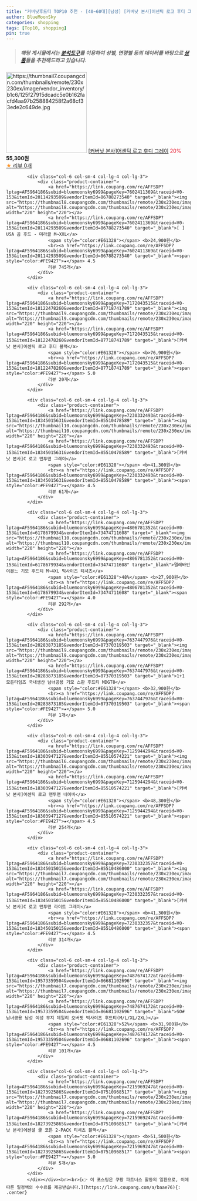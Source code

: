 ```yaml
---
title: "커버낫후드티 TOP10 추천 - [40~60대][남성] [커버낫 본사]어센틱 로고 후디 그레이"
author: BlueMoonSky
categories: shopping
tags: [Top10, shopping]
pin: true
---
```


> ##### 해당 게시물에서는 [**분석도구**](https://itemscout.io/)를 이용하여 **성별**, **연령별** 등의 데이터를 바탕으로 [**상품**](https://link.coupang.com/a/baae76)들을 추천해드리고 있습니다.
<div class="container"><div class="row">
            <div class="col-6 col-sm-4 col-lg-4 col-lg-3">
                <div class="product-container">
                    <a href="https://link.coupang.com/re/AFFSDP?lptag=AF5964186&subid=bluemoonsky6999&pageKey=7108552917&traceid=V0-153&itemId=17763472413&vendorItemId=85510421365" target="_blank"><img src="https://thumbnail7.coupangcdn.com/thumbnails/remote/230x230ex/image/vendor_inventory/b1c6/125f27915dcadc5e0b162facfd4aa97b258884258f2a68cf33ede2c649de.jpg" alt="https://thumbnail7.coupangcdn.com/thumbnails/remote/230x230ex/image/vendor_inventory/b1c6/125f27915dcadc5e0b162facfd4aa97b258884258f2a68cf33ede2c649de.jpg" width="220" height="220"></a>
                    <a href="https://link.coupang.com/re/AFFSDP?lptag=AF5964186&subid=bluemoonsky6999&pageKey=7108552917&traceid=V0-153&itemId=17763472413&vendorItemId=85510421365" target="_blank">[커버낫 본사]어센틱 로고 후디 그레이</a>
                    <span style="color:#E61328">20%</span> <b>55,300원</b>
                    <br><a href="https://link.coupang.com/re/AFFSDP?lptag=AF5964186&subid=bluemoonsky6999&pageKey=7108552917&traceid=V0-153&itemId=17763472413&vendorItemId=85510421365" target="_blank"><span style="color:#FE9427">★</span> 
                    리뷰 0개</a>
                </div>
            </div>
            
            <div class="col-6 col-sm-4 col-lg-4 col-lg-3">
                <div class="product-container">
                    <a href="https://link.coupang.com/re/AFFSDP?lptag=AF5964186&subid=bluemoonsky6999&pageKey=7602411369&traceid=V0-153&itemId=20114293509&vendorItemId=86788273540" target="_blank"><img src="https://thumbnail8.coupangcdn.com/thumbnails/remote/230x230ex/image/vendor_inventory/6590/7dbe15c13aa120e5c535948a5a836dd20e1f309a4058a616b7b0714bd36a.png" alt="https://thumbnail8.coupangcdn.com/thumbnails/remote/230x230ex/image/vendor_inventory/6590/7dbe15c13aa120e5c535948a5a836dd20e1f309a4058a616b7b0714bd36a.png" width="220" height="220"></a>
                    <a href="https://link.coupang.com/re/AFFSDP?lptag=AF5964186&subid=bluemoonsky6999&pageKey=7602411369&traceid=V0-153&itemId=20114293509&vendorItemId=86788273540" target="_blank">[ ] USA 곰 후드 - 미라클 M~XXL</a>
                    <span style="color:#E61328"></span> <b>24,900원</b>
                    <br><a href="https://link.coupang.com/re/AFFSDP?lptag=AF5964186&subid=bluemoonsky6999&pageKey=7602411369&traceid=V0-153&itemId=20114293509&vendorItemId=86788273540" target="_blank"><span style="color:#FE9427">★</span> 4.5
                    리뷰 745개</a>
                </div>
            </div>
            
            <div class="col-6 col-sm-4 col-lg-4 col-lg-3">
                <div class="product-container">
                    <a href="https://link.coupang.com/re/AFFSDP?lptag=AF5964186&subid=bluemoonsky6999&pageKey=7172043515&traceid=V0-153&itemId=18122478260&vendorItemId=87718741789" target="_blank"><img src="https://thumbnail9.coupangcdn.com/thumbnails/remote/230x230ex/image/vendor_inventory/0586/51073ae4f056c3d015c5b73b39d20613e0243ea65518f7154e83e80cfe2a.jpg" alt="https://thumbnail9.coupangcdn.com/thumbnails/remote/230x230ex/image/vendor_inventory/0586/51073ae4f056c3d015c5b73b39d20613e0243ea65518f7154e83e80cfe2a.jpg" width="220" height="220"></a>
                    <a href="https://link.coupang.com/re/AFFSDP?lptag=AF5964186&subid=bluemoonsky6999&pageKey=7172043515&traceid=V0-153&itemId=18122478260&vendorItemId=87718741789" target="_blank">[커버낫 본사]어센틱 로고 후디 블랙</a>
                    <span style="color:#E61328"></span> <b>76,900원</b>
                    <br><a href="https://link.coupang.com/re/AFFSDP?lptag=AF5964186&subid=bluemoonsky6999&pageKey=7172043515&traceid=V0-153&itemId=18122478260&vendorItemId=87718741789" target="_blank"><span style="color:#FE9427">★</span> 5.0
                    리뷰 20개</a>
                </div>
            </div>
            
            <div class="col-6 col-sm-4 col-lg-4 col-lg-3">
                <div class="product-container">
                    <a href="https://link.coupang.com/re/AFFSDP?lptag=AF5964186&subid=bluemoonsky6999&pageKey=7230332493&traceid=V0-153&itemId=18345015631&vendorItemId=85510478589" target="_blank"><img src="https://thumbnail10.coupangcdn.com/thumbnails/remote/230x230ex/image/vendor_inventory/25f6/7416d3377b9dc85d85fa0685fde1f991aae686508ec9c60fc4d170941906.jpg" alt="https://thumbnail10.coupangcdn.com/thumbnails/remote/230x230ex/image/vendor_inventory/25f6/7416d3377b9dc85d85fa0685fde1f991aae686508ec9c60fc4d170941906.jpg" width="220" height="220"></a>
                    <a href="https://link.coupang.com/re/AFFSDP?lptag=AF5964186&subid=bluemoonsky6999&pageKey=7230332493&traceid=V0-153&itemId=18345015631&vendorItemId=85510478589" target="_blank">[커버낫 본사]C 로고 맨투맨 그레이</a>
                    <span style="color:#E61328"></span> <b>41,300원</b>
                    <br><a href="https://link.coupang.com/re/AFFSDP?lptag=AF5964186&subid=bluemoonsky6999&pageKey=7230332493&traceid=V0-153&itemId=18345015631&vendorItemId=85510478589" target="_blank"><span style="color:#FE9427">★</span> 4.5
                    리뷰 61개</a>
                </div>
            </div>
            
            <div class="col-6 col-sm-4 col-lg-4 col-lg-3">
                <div class="product-container">
                    <a href="https://link.coupang.com/re/AFFSDP?lptag=AF5964186&subid=bluemoonsky6999&pageKey=4806781352&traceid=V0-153&itemId=6178679934&vendorItemId=73474711608" target="_blank"><img src="https://thumbnail10.coupangcdn.com/thumbnails/remote/230x230ex/image/vendor_inventory/50db/06c631e6bb0a1bfa108eed790ebbbeefe5b30bfe5e78b711653451f184cf.jpg" alt="https://thumbnail10.coupangcdn.com/thumbnails/remote/230x230ex/image/vendor_inventory/50db/06c631e6bb0a1bfa108eed790ebbbeefe5b30bfe5e78b711653451f184cf.jpg" width="220" height="220"></a>
                    <a href="https://link.coupang.com/re/AFFSDP?lptag=AF5964186&subid=bluemoonsky6999&pageKey=4806781352&traceid=V0-153&itemId=6178679934&vendorItemId=73474711608" target="_blank">델레바인 이본느 기모 후드티 M~4XL 빅사이즈 티셔츠</a>
                    <span style="color:#E61328">48%</span> <b>27,900원</b>
                    <br><a href="https://link.coupang.com/re/AFFSDP?lptag=AF5964186&subid=bluemoonsky6999&pageKey=4806781352&traceid=V0-153&itemId=6178679934&vendorItemId=73474711608" target="_blank"><span style="color:#FE9427">★</span> 4.0
                    리뷰 292개</a>
                </div>
            </div>
            
            <div class="col-6 col-sm-4 col-lg-4 col-lg-3">
                <div class="product-container">
                    <a href="https://link.coupang.com/re/AFFSDP?lptag=AF5964186&subid=bluemoonsky6999&pageKey=7637447976&traceid=V0-153&itemId=20283873185&vendorItemId=87370319503" target="_blank"><img src="https://thumbnail9.coupangcdn.com/thumbnails/remote/230x230ex/image/vendor_inventory/d112/62ae0908dc3d3fefdaffeda16a5f99431a491dc50df7fd74fbaa70383a54.jpg" alt="https://thumbnail9.coupangcdn.com/thumbnails/remote/230x230ex/image/vendor_inventory/d112/62ae0908dc3d3fefdaffeda16a5f99431a491dc50df7fd74fbaa70383a54.jpg" width="220" height="220"></a>
                    <a href="https://link.coupang.com/re/AFFSDP?lptag=AF5964186&subid=bluemoonsky6999&pageKey=7637447976&traceid=V0-153&itemId=20283873185&vendorItemId=87370319503" target="_blank">1+1 모든타임즈 국내생산 남녀공용 기모 스판 후드티 MDGT8</a>
                    <span style="color:#E61328"></span> <b>32,900원</b>
                    <br><a href="https://link.coupang.com/re/AFFSDP?lptag=AF5964186&subid=bluemoonsky6999&pageKey=7637447976&traceid=V0-153&itemId=20283873185&vendorItemId=87370319503" target="_blank"><span style="color:#FE9427">★</span> 5.0
                    리뷰 1개</a>
                </div>
            </div>
            
            <div class="col-6 col-sm-4 col-lg-4 col-lg-3">
                <div class="product-container">
                    <a href="https://link.coupang.com/re/AFFSDP?lptag=AF5964186&subid=bluemoonsky6999&pageKey=7125944294&traceid=V0-153&itemId=18303947127&vendorItemId=85510574221" target="_blank"><img src="https://thumbnail6.coupangcdn.com/thumbnails/remote/230x230ex/image/vendor_inventory/0866/17c12bc05bef9d6be9b267062c8b5d63f8d3d5fc87ae51ac8a91cc138c00.jpg" alt="https://thumbnail6.coupangcdn.com/thumbnails/remote/230x230ex/image/vendor_inventory/0866/17c12bc05bef9d6be9b267062c8b5d63f8d3d5fc87ae51ac8a91cc138c00.jpg" width="220" height="220"></a>
                    <a href="https://link.coupang.com/re/AFFSDP?lptag=AF5964186&subid=bluemoonsky6999&pageKey=7125944294&traceid=V0-153&itemId=18303947127&vendorItemId=85510574221" target="_blank">[커버낫 본사]어센틱 로고 맨투맨 네이비</a>
                    <span style="color:#E61328"></span> <b>48,300원</b>
                    <br><a href="https://link.coupang.com/re/AFFSDP?lptag=AF5964186&subid=bluemoonsky6999&pageKey=7125944294&traceid=V0-153&itemId=18303947127&vendorItemId=85510574221" target="_blank"><span style="color:#FE9427">★</span> 4.5
                    리뷰 254개</a>
                </div>
            </div>
            
            <div class="col-6 col-sm-4 col-lg-4 col-lg-3">
                <div class="product-container">
                    <a href="https://link.coupang.com/re/AFFSDP?lptag=AF5964186&subid=bluemoonsky6999&pageKey=7230332357&traceid=V0-153&itemId=18345015015&vendorItemId=85510486000" target="_blank"><img src="https://thumbnail7.coupangcdn.com/thumbnails/remote/230x230ex/image/vendor_inventory/405a/43648bf82af66f2bc7623f87f834ac50031aba261199e22b08872a4efdfc.jpg" alt="https://thumbnail7.coupangcdn.com/thumbnails/remote/230x230ex/image/vendor_inventory/405a/43648bf82af66f2bc7623f87f834ac50031aba261199e22b08872a4efdfc.jpg" width="220" height="220"></a>
                    <a href="https://link.coupang.com/re/AFFSDP?lptag=AF5964186&subid=bluemoonsky6999&pageKey=7230332357&traceid=V0-153&itemId=18345015015&vendorItemId=85510486000" target="_blank">[커버낫 본사]C 로고 맨투맨 라이트 그레이</a>
                    <span style="color:#E61328"></span> <b>41,300원</b>
                    <br><a href="https://link.coupang.com/re/AFFSDP?lptag=AF5964186&subid=bluemoonsky6999&pageKey=7230332357&traceid=V0-153&itemId=18345015015&vendorItemId=85510486000" target="_blank"><span style="color:#FE9427">★</span> 4.5
                    리뷰 314개</a>
                </div>
            </div>
            
            <div class="col-6 col-sm-4 col-lg-4 col-lg-3">
                <div class="product-container">
                    <a href="https://link.coupang.com/re/AFFSDP?lptag=AF5964186&subid=bluemoonsky6999&pageKey=7487674172&traceid=V0-153&itemId=19573359504&vendorItemId=86681102696" target="_blank"><img src="https://thumbnail7.coupangcdn.com/thumbnails/remote/230x230ex/image/vendor_inventory/188d/9ad3f9f482ce253acad17c0ed465db508e6aeaa93d5e0ba766c6b9c581f1.jpg" alt="https://thumbnail7.coupangcdn.com/thumbnails/remote/230x230ex/image/vendor_inventory/188d/9ad3f9f482ce253acad17c0ed465db508e6aeaa93d5e0ba766c6b9c581f1.jpg" width="220" height="220"></a>
                    <a href="https://link.coupang.com/re/AFFSDP?lptag=AF5964186&subid=bluemoonsky6999&pageKey=7487674172&traceid=V0-153&itemId=19573359504&vendorItemId=86681102696" target="_blank">SO# 남녀공용 남성 여성 무지 데일리 오버핏 빅사이즈 후드티(M/L/XL/2XL)</a>
                    <span style="color:#E61328">52%</span> <b>31,900원</b>
                    <br><a href="https://link.coupang.com/re/AFFSDP?lptag=AF5964186&subid=bluemoonsky6999&pageKey=7487674172&traceid=V0-153&itemId=19573359504&vendorItemId=86681102696" target="_blank"><span style="color:#FE9427">★</span> 4.5
                    리뷰 101개</a>
                </div>
            </div>
            
            <div class="col-6 col-sm-4 col-lg-4 col-lg-3">
                <div class="product-container">
                    <a href="https://link.coupang.com/re/AFFSDP?lptag=AF5964186&subid=bluemoonsky6999&pageKey=7215969247&traceid=V0-153&itemId=18273925865&vendorItemId=87510968517" target="_blank"><img src="https://thumbnail7.coupangcdn.com/thumbnails/remote/230x230ex/image/vendor_inventory/98cb/f136f9d95f0f6f353f9323c20b358d21261fb0cf24072ed1adc20fcbfde1.jpg" alt="https://thumbnail7.coupangcdn.com/thumbnails/remote/230x230ex/image/vendor_inventory/98cb/f136f9d95f0f6f353f9323c20b358d21261fb0cf24072ed1adc20fcbfde1.jpg" width="220" height="220"></a>
                    <a href="https://link.coupang.com/re/AFFSDP?lptag=AF5964186&subid=bluemoonsky6999&pageKey=7215969247&traceid=V0-153&itemId=18273925865&vendorItemId=87510968517" target="_blank">[커버낫 본사]에센셜 쿨 코튼 2-PACK 티셔츠 블랙</a>
                    <span style="color:#E61328"></span> <b>51,500원</b>
                    <br><a href="https://link.coupang.com/re/AFFSDP?lptag=AF5964186&subid=bluemoonsky6999&pageKey=7215969247&traceid=V0-153&itemId=18273925865&vendorItemId=87510968517" target="_blank"><span style="color:#FE9427">★</span> 5.0
                    리뷰 5개</a>
                </div>
            </div>
            </div></div><br><br>[👉 이 포스팅은 쿠팡 파트너스 활동의 일환으로, 이에 따른 일정액의 수수료를 제공받습니다.](https://link.coupang.com/a/baae76){: .center}